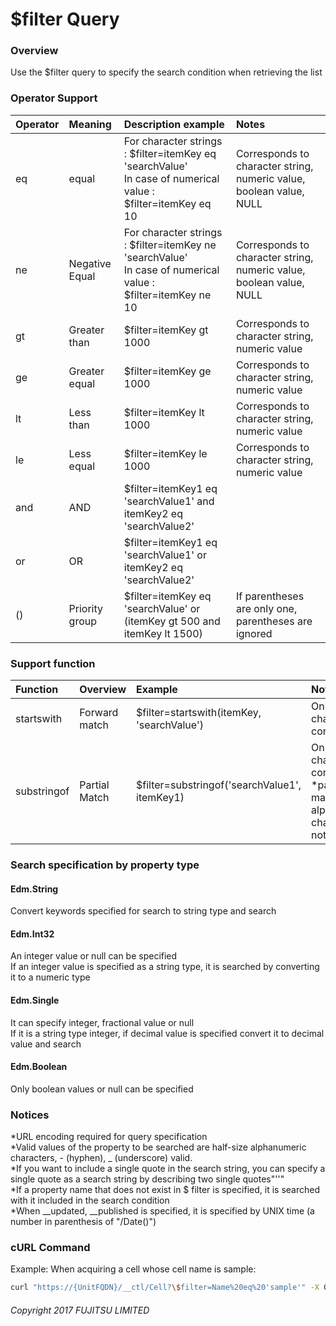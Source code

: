 # $filter Query

### Overview

Use the $filter query to specify the search condition when retrieving the list

### Operator Support

|Operator|Meaning|Description example|Notes|
|:--|:--|:--|:--|
|eq|equal|For character strings : $filter=itemKey eq 'searchValue'<br>In case of numerical value : $filter=itemKey eq 10|Corresponds to character string, numeric value, boolean value, NULL|
|ne|Negative Equal|For character strings : $filter=itemKey ne 'searchValue'<br>In case of numerical value : $filter=itemKey ne 10|Corresponds to character string, numeric value, boolean value, NULL|
|gt|Greater than|$filter=itemKey gt 1000|Corresponds to character string, numeric value|
|ge|Greater equal|$filter=itemKey ge 1000|Corresponds to character string, numeric value|
|lt|Less than|$filter=itemKey lt 1000|Corresponds to character string, numeric value|
|le|Less equal|$filter=itemKey le 1000|Corresponds to character string, numeric value|
|and|AND|$filter=itemKey1 eq 'searchValue1' and itemKey2 eq 'searchValue2'||
|or|OR|$filter=itemKey1 eq 'searchValue1' or itemKey2 eq 'searchValue2'||
|()|Priority group|$filter=itemKey eq 'searchValue' or (itemKey gt 500 and itemKey lt 1500)|If parentheses are only one, parentheses are ignored|

### Support function

|Function|Overview|Example|Notes|
|:--|:--|:--|:--|
|startswith|Forward match|$filter=startswith(itemKey, 'searchValue')|Only for character string correspondence|
|substringof|Partial Match|$filter=substringof('searchValue1', itemKey1)|Only for character string correspondence<br>*partial matching of alphanumeric characters is not supported|

### Search specification by property type

#### Edm.String

Convert keywords specified for search to string type and search

#### Edm.Int32

An integer value or null can be specified  
If an integer value is specified as a string type, it is searched by converting it to a numeric type

#### Edm.Single

It can specify integer, fractional value or null  
If it is a string type integer, if decimal value is specified convert it to decimal value and search

#### Edm.Boolean

Only boolean values or null can be specified

### Notices

\*URL encoding required for query specification  
\*Valid values of the property to be searched are half-size alphanumeric characters, - (hyphen), \_ (underscore) valid.  
\*If you want to include a single quote in the search string, you can specify a single quote as a search string by describing two single quotes"''"  
\*If a property name that does not exist in $ filter is specified, it is searched with it included in the search condition  
\*When \_\_updated, \_\_published is specified, it is specified by UNIX time (a number in parenthesis of "/Date()")

### cURL Command

Example: When acquiring a cell whose cell name is sample:

```sh
curl "https://{UnitFQDN}/__ctl/Cell?\$filter=Name%20eq%20'sample'" -X GET -i -H 'Authorization: Bearer {AccessToken}' -H 'Accept: application/json'
```


###### Copyright 2017 FUJITSU LIMITED
